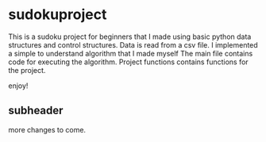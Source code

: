 # sudokuproject

This is a sudoku project for beginners that I made using basic python data structures and control structures.
Data is read from a csv file.
I implemented a simple to understand algorithm that I made myself
The main file contains code for executing the algorithm.
Project functions contains functions for the project.

enjoy!

## subheader

more changes to come.
